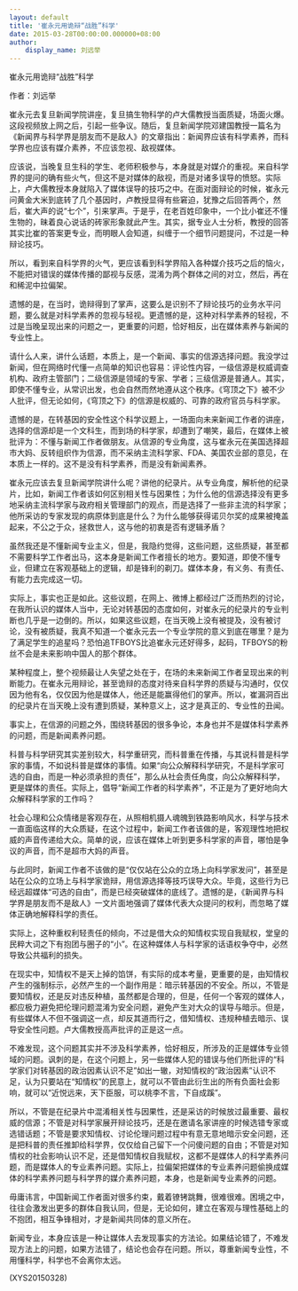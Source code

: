 ```yaml
---
layout: default
title: '崔永元用诡辩“战胜”科学'
date: 2015-03-28T00:00:00.000000+08:00
author:
    display_name: 刘远举
---
```


崔永元用诡辩“战胜”科学

作者：刘远举

崔永元去复旦新闻学院讲座，复旦搞生物科学的卢大儒教授当面质疑，场面火爆。这段视频放上网之后，引起一些争议。随后，复旦新闻学院邓建国教授一篇名为《新闻界与科学界是朋友而不是敌人》的文章指出：新闻界应该有科学素养，而科学界也应该有媒介素养，不应该忽视、敌视媒体。

应该说，当晚复旦生科的学生、老师积极参与，本身就是对媒介的重视。来自科学界的提问的确有些火气，但这不是对媒体的敌视，而是对诸多误导的愤怒。实际上，卢大儒教授本身就陷入了媒体误导的技巧之中。在面对面辩论的时候，崔永元问黄金大米到底转了几个基因时，卢教授显得有些窘迫，犹豫之后回答两个，然后，崔大声的说“七个”，引来掌声。于是乎，在老百姓印象中，一个比小崔还不懂生物的，昧着良心说话的砖家形象就此产生。其实，据专业人士分析，教授的回答其实比崔的答案更专业，而明眼人会知道，纠缠于一个细节问题提问，不过是一种辩论技巧。

所以，看到来自科学界的火气，更应该看到科学界陷入各种媒介技巧之后的恼火，不能把对错误的媒体传播的鄙视与反感，混淆为两个群体之间的对立，然后，再在和稀泥中拉偏架。

遗憾的是，在当时，诡辩得到了掌声，这要么是识别不了辩论技巧的业务水平问题，要么就是对科学素养的忽视与轻视。更遗憾的是，这种对科学素养的轻视，不过是当晚呈现出来的问题之一，更重要的问题，恰好相反，出在媒体素养与新闻的专业性上。

请什么人来，讲什么话题，本质上，是一个新闻、事实的信源选择问题。我没学过新闻，但在网络时代懂一点简单的知识也容易：评论性内容，一级信源是权威调查机构、政府主管部门；二级信源是领域的专家、学者；三级信源是普通人。其实，即使不懂专业，从常识出发，也会自然而然地遵从这个秩序。《穹顶之下》被不少人批评，但无论如何，《穹顶之下》的信源是权威的、可靠的政府官员与科学家。

遗憾的是，在转基因的安全性这个科学议题上，一场面向未来新闻工作者的讲座，选择的信源却是一个文科生，而到场的科学家，却遭到了嘲笑，最后，在媒体上被批评为：不懂与新闻工作者做朋友。从信源的专业角度，这与崔永元在美国选择超市大妈、反转组织作为信源，而不采纳主流科学家、FDA、美国农业部的意见，在本质上一样的。这不是没有科学素养，而是没有新闻素养。

崔永元应该去复旦新闻学院讲什么呢？讲他的纪录片。从专业角度，解析他的纪录片，比如，新闻工作者该如何区别相关性与因果性；为什么他的信源选择没有更多地采纳主流科学家与政府相关管理部门的观点，而是选择了一些非主流的科学家；他所采访的专家发现的病原体到底是什么？为什么能够获得诺贝尔奖的成果被掩盖起来，不公之于众，拯救世人，这与他的初衷是否有逻辑矛盾？

虽然我还是不懂新闻专业主义，但是，我隐约觉得，这些问题，这些质疑，甚至都不需要科学工作者出马，这本身是新闻工作者擅长的地方。要知道，即使不懂专业，但建立在客观基础上的逻辑，却是锋利的剃刀。媒体本身，有义务、有责任、有能力去完成这一切。

实际上，事实也正是如此。这些议题，在网上、微博上都经过广泛而热烈的讨论，在我所认识的媒体人当中，无论对转基因的态度如何，对崔永元的纪录片的专业判断也几乎是一边倒的。所以，如果这些议题，在当天晚上没有被提及，没有被讨论，没有被质疑，我真不知道一个崔永元去一个专业学院的意义到底在哪里？是为了满足学生的追星吗？恐怕追TFBOYS比追崔永元还好得多，起码，TFBOYS的粉丝不会是未来影响中国人的那个群体。

某种程度上，整个视频最让人失望之处在于，在场的未来新闻工作者呈现出来的判断能力。在崔永元用辩论，甚至诡辩的态度对待来自科学界的质疑与沟通时，仅仅因为他有名，仅仅因为他是媒体人，他还是能赢得他们的掌声。所以，崔漏洞百出的纪录片在当天晚上没有遭到质疑，某种意义上，这才是真正的、专业性的丑闻。

事实上，在信源的问题之外，围绕转基因的很多争论，本身也并不是媒体科学素养的问题，而是新闻素养问题。

科普与科学研究其实差别较大，科学重研究，而科普重在传播，与其说科普是科学家的事情，不如说科普是媒体的事情。如果“向公众解释科学研究，不是科学家可选的自由，而是一种必须承担的责任”，那么从社会责任角度，向公众解释科学，更是媒体的责任。实际上，倡导“新闻工作者的科学素养”，不正是为了更好地向大众解释科学家的工作吗？

社会心理和公众情绪是客观存在，从照相机摄人魂魄到铁路影响风水，科学与技术一直面临这样的大众质疑，在这个过程中，新闻工作者该做的是，客观理性地把权威的声音传递给大众。简单的说，应该在媒体上听到更多科学家的声音，哪怕是争议的声音，而不是超市大妈的声音。

与此同时，新闻工作者不该做的是“仅仅站在公众的立场上向科学家发问”，甚至是站在公众的立场上与科学家诡辩，用信源选择等技巧误导大众。毕竟，这些行为已经远超媒体“可选的自由”，而是已经突破媒体的底线了。遗憾的是，《新闻界与科学界是朋友而不是敌人》一文片面地强调了媒体代表大众提问的权利，而忽略了媒体正确地解释科学的责任。

实际上，这种重权利轻责任的倾向，不过是借大众的知情权实现自我赋权，堂皇的民粹大词之下有抱团与圈子的“小”。在这种媒体人与科学家的话语权争夺中，必然导致公共福利的损失。

在现实中，知情权不是天上掉的馅饼，有实际的成本考量，更重要的是，由知情权产生的强制标示，必然产生的一个副作用是：暗示转基因的不安全。所以，不管是要知情权，还是反对违反种植，虽然都是合理的，但是，任何一个客观的媒体人，都应极力避免把伦理问题混淆为安全问题，避免产生对大众的误导与暗示。但是，有些媒体人不但不强调这一点，却反其道而行之，借知情权、违规种植去暗示、误导安全性问题。卢大儒教授高声批评的正是这一点。

不难发现，这个问题其实并不涉及科学素养，恰好相反，所涉及的正是媒体专业领域的问题。讽刺的是，在这个问题上，另一些媒体人犯的错误与他们所批评的“科学家们对转基因的政治因素认识不足”如出一辙，对知情权的“政治因素”认识不足，认为只要站在“知情权”的民意上，就可以不管由此衍生出的所有负面社会影响，就可以“近悦远来，天下臣服，可以桃李不言，下自成蹊”。

所以，不管是在纪录片中混淆相关性与因果性，还是采访的时候放过最重要、最权威的信源；不管是对科学家展开辩论技巧，还是在邀请名家讲座的时候选错专家或选错话题；不管是要求知情权、讨论伦理问题过程中有意无意地暗示安全问题，还是把科普的责任推卸给科学界，仅仅给自己留下一个问傻问题的自由；不管是对知情权的社会影响认识不足，还是借知情权自我赋权，这都不是媒体人的科学素养问题，而是媒体人的专业素养问题。实际上，拉偏架把媒体的专业素养问题偷换成媒体的科学素养问题与科学界的媒介素养问题，本身，也是新闻专业素养的问题。

毋庸讳言，中国新闻工作者面对很多约束，戴着镣铐跳舞，很难很难。困境之中，往往会激发出更多的群体自我认同，但是，无论如何，建立在客观与理性基础上的不抱团，相互争锋相对，才是新闻共同体的意义所在。

新闻专业，本身应该是一种让媒体人去发现事实的方法论。如果结论错了，不难发现方法上的问题，如果方法错了，结论也会存在问题。所以，尊重新闻专业性，不用懂科学，科学也不会离你太远。

(XYS20150328)

